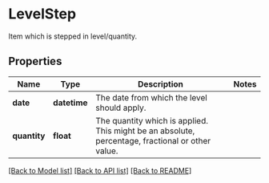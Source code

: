 # LevelStep

Item which is stepped in level/quantity.

## Properties
Name | Type | Description | Notes
------------ | ------------- | ------------- | -------------
**date** | **datetime** | The date from which the level should apply. | 
**quantity** | **float** | The quantity which is applied. This might be an absolute, percentage, fractional or other value. | 

[[Back to Model list]](../README.md#documentation-for-models) [[Back to API list]](../README.md#documentation-for-api-endpoints) [[Back to README]](../README.md)


